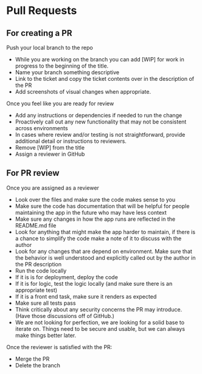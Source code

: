 # Pull Requests

## For creating a PR
Push your local branch to the repo
- While you are working on the branch you can add [WIP] for work in progress to the beginning of the title.
- Name your branch something descriptive
- Link to the ticket and copy the ticket contents over in the description of the PR
- Add screenshots of visual changes when appropriate.

Once you feel like you are ready for review
- Add any instructions or dependencies if needed to run the change
- Proactively call out any new functionality that may not be consistent across environments
- In cases where review and/or testing is not straightforward, provide additional detail or instructions to reviewers.
- Remove [WIP] from the title
- Assign a reviewer in GitHub

## For PR review
Once you are assigned as a reviewer
- Look over the files and make sure the code makes sense to you
- Make sure the code has documentation that will be helpful for people maintaining the app in the future who may have less context
- Make sure any changes in how the app runs are reflected in the README.md file
- Look for anything that might make the app harder to maintain, if there is a chance to simplify the code make a note of it to discuss with the author
- Look for any changes that are depend on environment. Make sure that the behavior is well understood and explicitly called out by the author in the PR description
- Run the code locally
- If it is is for deployment, deploy the code
- If it is for logic, test the logic locally (and make sure there is an appropriate test)
- If it is a front end task, make sure it renders as expected
- Make sure all tests pass
- Think critically about any security concerns the PR may introduce. (Have those discussions off of GitHub.)
- We are not looking for perfection, we are looking for a solid base to iterate on. Things need to be secure and usable, but we can always make things better later.

Once the reviewer is satisfied with the PR:
- Merge the PR
- Delete the branch
